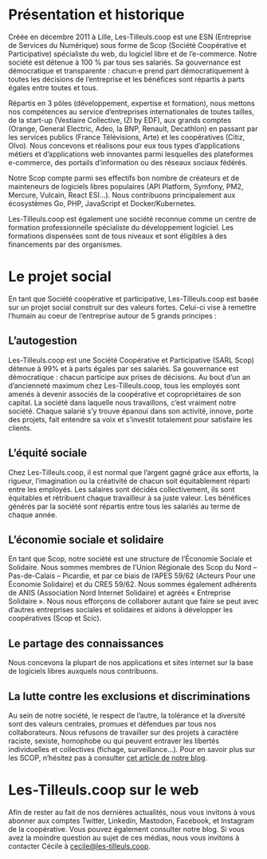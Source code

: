 # Présentation et historique

Créée en décembre 2011 à Lille, Les-Tilleuls.coop est une ESN (Entreprise de Services du Numérique) sous forme de Scop (Société Coopérative et Participative) spécialiste du web, du logiciel libre et de l’e-commerce. Notre société est détenue à 100 % par tous ses salariés. Sa gouvernance est démocratique et transparente : chacun·e prend part démocratiquement à toutes les décisions de l’entreprise et les bénéfices sont répartis à parts égales entre toutes et tous. 

Répartis en 3 pôles (développement, expertise et formation), nous mettons nos compétences au service d’entreprises internationales de toutes tailles, de la start-up (Vestiaire Collective, IZI by EDF), aux grands comptes (Orange, General Electric, Adeo, la BNP, Renault, Decathlon) en passant par les services publics (France Télévisions, Arte) et les coopératives (Citiz, Olvo). Nous concevons et réalisons pour eux tous types d’applications métiers et d’applications web innovantes parmi lesquelles des plateformes e-commerce, des portails d’information ou des réseaux sociaux fédérés.

Notre Scop compte parmi ses effectifs bon nombre de créateurs et de mainteneurs de logiciels libres populaires (API Platform, Symfony, PM2, Mercure, Vulcain, React ESI…). Nous contribuons principalement aux écosystèmes Go, PHP, JavaScript et Docker/Kubernetes.

Les-Tilleuls.coop est également une société reconnue comme un centre de formation professionnelle spécialiste du développement logiciel. Les formations dispensées sont de tous niveaux et sont éligibles à des financements par des organismes.

# Le projet social

En tant que Société coopérative et participative, Les-Tilleuls.coop est basée sur un projet social construit sur des valeurs fortes. Celui-ci vise à remettre l’humain au coeur de l’entreprise autour de 5 grands principes :

## L’autogestion

Les-Tilleuls.coop est une Société Coopérative et Participative (SARL Scop) détenue à 99% et à parts égales par ses salariés. Sa gouvernance est démocratique : chacun participe aux prises de décisions. Au bout d’un an d’ancienneté maximum chez Les-Tilleuls.coop, tous les employés sont amenés à devenir associés de la coopérative et copropriétaires de son capital. La société dans laquelle nous travaillons, c’est vraiment notre société. Chaque salarié s’y trouve épanoui dans son activité, innove, porte des projets, fait entendre sa voix et s’investit totalement pour satisfaire les clients.

## L’équité sociale

Chez Les-Tilleuls.coop, il est normal que l’argent gagné grâce aux efforts, la rigueur, l’imagination ou la créativité de chacun soit équitablement réparti entre les employés. Les salaires sont décidés collectivement, ils sont équitables et rétribuent chaque travailleur à sa juste valeur. Les bénéfices générés par la société sont répartis entre tous les salariés au terme de chaque année.

## L’économie sociale et solidaire

En tant que Scop, notre société est une structure de l’Économie Sociale et Solidaire. Nous sommes membres de l’Union Régionale des Scop du Nord – Pas-de-Calais – Picardie, et par ce biais de l’APES 59/62 (Acteurs Pour une Économie Solidaire) et du CRES 59/62. Nous sommes également adhérents de ANIS (Association Nord Internet Solidaire) et agréés « Entreprise Solidaire ».
Nous nous efforçons de collaborer autant que faire se peut avec d’autres entreprises sociales et solidaires et aidons à développer les coopératives (Scop et Scic).

## Le partage des connaissances

Nous concevons la plupart de nos applications et sites internet sur la base de logiciels libres auxquels nous contribuons.

## La lutte contre les exclusions et discriminations

Au sein de notre société, le respect de l’autre, la tolérance et la diversité sont des valeurs centrales, promues et défendues par tous nos collaborateurs. Nous refusons de travailler sur des projets à caractère raciste, sexiste, homophobe ou qui peuvent entraver les libertés individuelles et collectives (fichage, surveillance…).
Pour en savoir plus sur les SCOP, n’hésitez pas à consulter [cet article de notre blog](https://les-tilleuls.coop/fr/blog/article/qu-est-ce-qu-une-scop).

# Les-Tilleuls.coop sur le web

Afin de rester au fait de nos dernières actualités, nous vous invitons à vous abonner aux comptes Twitter, Linkedin, Mastodon, Facebook, et Instagram de la coopérative. Vous pouvez également consulter notre blog.
Si vous avez la moindre question au sujet de ces médias, nous vous invitons à contacter Cécile à cecile@les-tilleuls.coop.
